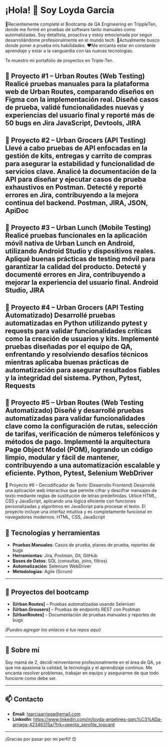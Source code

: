 # ¡Hola! 👋 Soy Loyda Garcia

💬Recientemente completé el Bootcamp de QA Engineering en TrippleTen, donde me formé en pruebas de software tanto manuales como automatizadas. Soy detallista, proactiva y estoy emocionada por seguir desarrollándome profesionalmente en el mundo tech.
🔭Actualmente busco donde poner a prueba mis habilidades.
❤️Me encanta estar en constante aprendiaje y estar a la vanguardia con las nuevas tecnologias. 

Te muestro mi portafolio de proyectos en Triple-Ten.

🔹 Proyecto #1 – Urban Routes (Web Testing)
Realicé pruebas manuales para la plataforma web de Urban Routes, comparando diseños en Figma con la implementación real. Diseñé casos de prueba, validé funcionalidades nuevas y experiencias del usuario final y reporté más de 50 bugs en Jira 
JavaScript, Devtools, JIRA
---
🔹 Proyecto #2 – Urban Grocers (API Testing)
Llevé a cabo pruebas de API enfocadas en la gestión de kits, entregas y carrito de compras para asegurar la estabilidad y funcionalidad de servicios clave. Analicé la documentación de la API para diseñar y ejecutar casos de prueba exhaustivos en Postman. Detecté y reporté errores en Jira, contribuyendo a la mejora continua del backend.
Postman, JIRA, JSON, ApiDoc
---
🔹 Proyecto #3 – Urban Lunch (Mobile Testing)
Realicé pruebas funcionales en la aplicación móvil nativa de Urban Lunch en Android, utilizando Android Studio y dispositivos reales. Apliqué buenas prácticas de testing móvil para garantizar la calidad del producto. Detecté y documenté errores en Jira, contribuyendo a mejorar la experiencia del usuario final.
Android Studio, JIRA
---
🔹 Proyecto #4 – Urban Grocers (API Testing Automatizado)
Desarrollé pruebas automatizadas en Python utilizando pytest y requests para validar funcionalidades críticas como la creación de usuarios y kits. Implementé pruebas diseñadas por el equipo de QA, enfrentando y resolviendo desafíos técnicos mientras aplicaba buenas prácticas de automatización para asegurar resultados fiables y la integridad del sistema.
Python, Pytest, Requests
---
🔹 Proyecto #5 – Urban Routes (Web Testing Automatizado)
Diseñé y desarrollé pruebas automatizadas para validar funcionalidades clave como la configuración de rutas, selección de tarifas, verificación de números telefónicos y métodos de pago. Implementé la arquitectura Page Object Model (POM), logrando un código limpio, modular y fácil de mantener, contribuyendo a una automatización escalable y eficiente.
Python, Pytest, Selenium WebDriver
---
🔹 Proyecto #6 – Decodificador de Texto (Desarrollo Frontend)
Desarrollé una aplicación web interactiva que permite cifrar y descifrar mensajes de texto mediante reglas de sustitución de letras predefinidas. Utilicé HTML, CSS y JavaScript, aplicando una lógica eficiente con funciones personalizadas y algoritmos en JavaScript para procesar el texto. El proyecto incluye una interfaz intuitiva y es completamente funcional en navegadores modernos.
HTML, CSS, JavaScript

## 🧰 Tecnologías y herramientas

- **Pruebas Manuales**: Casos de prueba, planes de prueba, reportes de bugs
- **Herramientas**: Jira, Postman, Git, GitHub
- **Bases de Datos**: SQL (consultas, joins, filtros)
- **Automatización**: Selenium WebDriver
- **Metodologías**: Agile (Scrum)

---

## 💼 Proyectos del bootcamp

- **[Urban Routes]** – Pruebas automatizadas usando Selenium
- **[Urban.Grousers]** – Pruebas de endpoints REST con Postman
- **[UrbanRoutes]** – Documentación de pruebas manuales y reportes de bugs

_(Puedes agregar los enlaces a tus repos aquí)_

---

## 💬 Sobre mí

Soy mamá de 2, decidí reinventarme profesionalmente en el área de QA, ya que me apasiona la calidad, la tecnología y el aprendizaje continuo. Me encanta resolver problemas, trabajar en equipo y asegurarme de que todo funcione como debe ser.

---

## 📫 Contacto

- **Email**: lgarciaarriaga@email.com  
- **LinkedIn**: https://www.linkedin.com/in/loyda-angelines-garc%C3%ADa-arriaga-42346315a/?trk=opento_sprofile_topcard

---

¡Gracias por pasar por mi perfil! 😊
